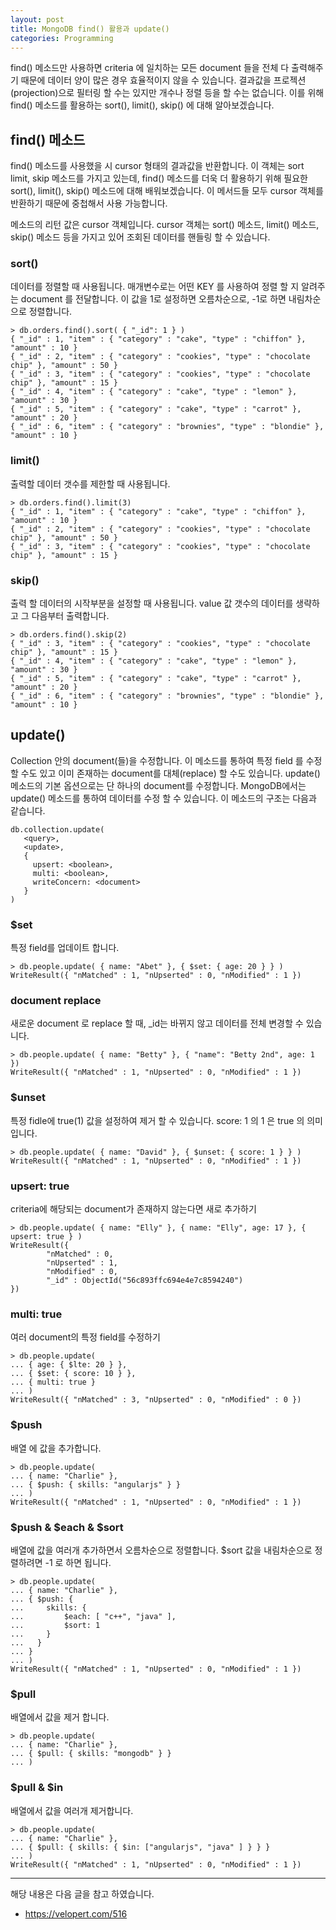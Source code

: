```yaml
---
layout: post
title: MongoDB find() 활용과 update()
categories: Programming
---
```


find() 메소드만 사용하면 criteria 에 일치하는 모든 document 들을 전체 다 출력해주기 때문에 데이터 양이 많은 경우 효율적이지 않을 수 있습니다. 결과값을 프로젝션(projection)으로 필터링 할 수는 있지만 개수나 정렬 등을 할 수는 없습니다. 이를 위해 find() 메소드를 활용하는 sort(), limit(), skip() 에 대해 알아보겠습니다.

## find() 메소드

find() 메소드를 사용했을 시 cursor 형태의 결과값을 반환합니다. 이 객체는 sort limit, skip 메소드를 가지고 있는데, find() 메소드를 더욱 더 활용하기 위해 필요한 sort(), limit(), skip() 메소드에 대해 배워보겠습니다. 이 메서드들 모두 cursor 객체를 반환하기 때문에 중첩해서 사용 가능합니다.

메소드의 리턴 값은 cursor 객체입니다. cursor 객체는 sort() 메소드, limit() 메소드, skip() 메소드 등을 가지고 있어 조회된 데이터를 핸들링 할 수 있습니다.

### sort()

데이터를 정렬할 때 사용됩니다. 매개변수로는 어떤 KEY 를 사용하여 정렬 할 지 알려주는 document 를 전달합니다. 이 값을 1로 설정하면 오름차순으로, -1로 하면 내림차순으로 정렬합니다.

```
> db.orders.find().sort( { "_id": 1 } )
{ "_id" : 1, "item" : { "category" : "cake", "type" : "chiffon" }, "amount" : 10 }
{ "_id" : 2, "item" : { "category" : "cookies", "type" : "chocolate chip" }, "amount" : 50 }
{ "_id" : 3, "item" : { "category" : "cookies", "type" : "chocolate chip" }, "amount" : 15 }
{ "_id" : 4, "item" : { "category" : "cake", "type" : "lemon" }, "amount" : 30 }
{ "_id" : 5, "item" : { "category" : "cake", "type" : "carrot" }, "amount" : 20 }
{ "_id" : 6, "item" : { "category" : "brownies", "type" : "blondie" }, "amount" : 10 }
```

### limit()

출력할 데이터 갯수를 제한할 때 사용됩니다.

```
> db.orders.find().limit(3)
{ "_id" : 1, "item" : { "category" : "cake", "type" : "chiffon" }, "amount" : 10 }
{ "_id" : 2, "item" : { "category" : "cookies", "type" : "chocolate chip" }, "amount" : 50 }
{ "_id" : 3, "item" : { "category" : "cookies", "type" : "chocolate chip" }, "amount" : 15 }
```

### skip()

출력 할 데이터의 시작부분을 설정할 때 사용됩니다. value 값 갯수의 데이터를 생략하고 그 다음부터 출력합니다.

```
> db.orders.find().skip(2)
{ "_id" : 3, "item" : { "category" : "cookies", "type" : "chocolate chip" }, "amount" : 15 }
{ "_id" : 4, "item" : { "category" : "cake", "type" : "lemon" }, "amount" : 30 }
{ "_id" : 5, "item" : { "category" : "cake", "type" : "carrot" }, "amount" : 20 }
{ "_id" : 6, "item" : { "category" : "brownies", "type" : "blondie" }, "amount" : 10 }
```

## update()

Collection 안의 document(들)을 수정합니다. 이 메소드를 통하여 특정 field 를 수정 할 수도 있고 이미 존재하는 document를 대체(replace) 할 수도 있습니다. update() 메소드의 기본 옵션으로는 단 하나의 document를 수정합니다. MongoDB에서는 update() 메소드를 통하여 데이터를 수정 할 수 있습니다. 이 메소드의 구조는 다음과 같습니다.

```
db.collection.update(
   <query>,
   <update>,
   {
     upsert: <boolean>,
     multi: <boolean>,
     writeConcern: <document>
   }
)
```

### \$set

특정 field를 업데이트 합니다.

```
> db.people.update( { name: "Abet" }, { $set: { age: 20 } } )
WriteResult({ "nMatched" : 1, "nUpserted" : 0, "nModified" : 1 })
```

### document replace

새로운 document 로 replace 할 때, \_id는 바뀌지 않고 데이터를 전체 변경할 수 있습니다.

```
> db.people.update( { name: "Betty" }, { "name": "Betty 2nd", age: 1 })
WriteResult({ "nMatched" : 1, "nUpserted" : 0, "nModified" : 1 })
```

### \$unset

특정 fidle에 true(1) 값을 설정하여 제거 할 수 있습니다. score: 1 의 1 은 true 의 의미입니다.

```
> db.people.update( { name: "David" }, { $unset: { score: 1 } } )
WriteResult({ "nMatched" : 1, "nUpserted" : 0, "nModified" : 1 })
```

### upsert: true

criteria에 해당되는 document가 존재하지 않는다면 새로 추가하기

```
> db.people.update( { name: "Elly" }, { name: "Elly", age: 17 }, { upsert: true } )
WriteResult({
        "nMatched" : 0,
        "nUpserted" : 1,
        "nModified" : 0,
        "_id" : ObjectId("56c893ffc694e4e7c8594240")
})
```

### multi: true

여러 document의 특정 field를 수정하기

```
> db.people.update(
... { age: { $lte: 20 } },
... { $set: { score: 10 } },
... { multi: true }
... )
WriteResult({ "nMatched" : 3, "nUpserted" : 0, "nModified" : 0 })
```

### \$push

배열 에 값을 추가합니다.

```
> db.people.update(
... { name: "Charlie" },
... { $push: { skills: "angularjs" } }
... )
WriteResult({ "nMatched" : 1, "nUpserted" : 0, "nModified" : 1 })
```

### $push & $each & \$sort

배열에 값을 여러개 추가하면서 오름차순으로 정렬합니다. \$sort 값을 내림차순으로 정렬하려면 -1 로 하면 됩니다.

```
> db.people.update(
... { name: "Charlie" },
... { $push: {
...     skills: {
...         $each: [ "c++", "java" ],
...         $sort: 1
...     }
...   }
... }
... )
WriteResult({ "nMatched" : 1, "nUpserted" : 0, "nModified" : 1 })
```

### \$pull

배열에서 값을 제거 합니다.

```
> db.people.update(
... { name: "Charlie" },
... { $pull: { skills: "mongodb" } }
... )
```

### $pull & $in

배열에서 값을 여러개 제거합니다.

```
> db.people.update(
... { name: "Charlie" },
... { $pull: { skills: { $in: ["angularjs", "java" ] } } }
... )
WriteResult({ "nMatched" : 1, "nUpserted" : 0, "nModified" : 1 })
```

---

해당 내용은 다음 글을 참고 하였습니다.

- https://velopert.com/516

